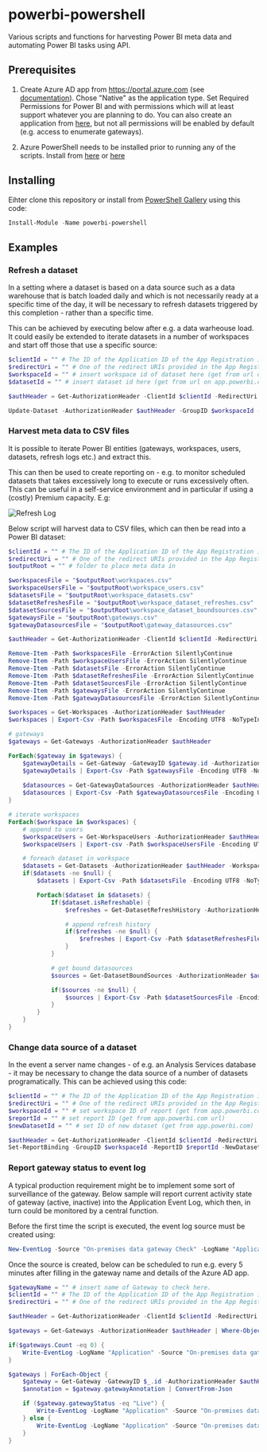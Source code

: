 # powerbi-powershell
Various scripts and functions for harvesting Power BI meta data and automating Power BI tasks using API.


## Prerequisites

1. Create Azure AD app from https://portal.azure.com (see [documentation](https://docs.microsoft.com/en-us/azure/active-directory/develop/active-directory-integrating-applications)). Chose "Native" as the application type. Set Required Permissions for Power BI and with permissions which will at least support whatever you are planning to do. You can also create an application from [here](https://dev.powerbi.com/apps), but not all permissions will be enabled by default (e.g. access to enumerate gateways).

2. Azure PowerShell needs to be installed prior to running any of the scripts. Install from [here](https://github.com/Azure/azure-powershell/releases/latest) or [here](https://azure.microsoft.com/downloads/)


## Installing

Eihter clone this repository or install from [PowerShell Gallery](https://www.powershellgallery.com/packages/powerbi-powershell
) using this code:

```powershell
Install-Module -Name powerbi-powershell
```


## Examples

### Refresh a dataset
In a setting where a dataset is based on a data source such as a data warehouse that is batch loaded daily and which is not necessarily ready at a specific time of the day, it will be necessary to refresh datasets triggered by this completion - rather than a specific time.

This can be achieved by executing below after e.g. a data warheouse load. It could easily be extended to iterate datasets in a number of workspaces and start off those that use a specific source:

```powershell
$clientId = "" # The ID of the Application ID of the App Registration in Azure AD
$redirectUri = "" # One of the redirect URIs provided in the App Registration in Azure AD
$workspaceId = "" # insert workspace id of dataset here (get from url on app.powerbi.com)
$datasetId = "" # insert dataset id here (get from url on app.powerbi.com)

$authHeader = Get-AuthorizationHeader -ClientId $clientId -RedirectUri $redirectUri

Update-Dataset -AuthorizationHeader $authHeader -GroupID $workspaceId -DatasetID $datasetId
```

### Harvest meta data to CSV files
It is possible to iterate Power BI entities (gateways, workspaces, users, datasets, refresh logs etc.) and extract this. 

This can then be used to create reporting on - e.g. to monitor scheduled datasets that takes excessively long to execute or runs excessively often. This can be useful in a self-service environment and in particular if using a (costly) Premium capacity. E.g:

![Refresh Log](https://github.com/martinskeem/powerbi-powershell/blob/master/Assets/refresh-log.png "Refresh Log")

Below script will harvest data to CSV files, which can then be read into a Power BI dataset:

```powershell
$clientId = "" # The ID of the Application ID of the App Registration in Azure AD
$redirectUri = "" # One of the redirect URIs provided in the App Registration in Azure AD
$outputRoot = "" # folder to place meta data in

$workspacesFile = "$outputRoot\workspaces.csv"
$workspaceUsersFile = "$outputRoot\workspace_users.csv"
$datasetsFile = "$outputRoot\workspace_datasets.csv"
$datasetRefreshesFile = "$outputRoot\workspace_dataset_refreshes.csv"
$datasetSourcesFile = "$outputRoot\workspace_dataset_boundsources.csv"
$gatewaysFile = "$outputRoot\gateways.csv"
$gatewayDatasourcesFile = "$outputRoot\gateway_datasources.csv"

$authHeader = Get-AuthorizationHeader -ClientId $clientId -RedirectUri $redirectUri

Remove-Item -Path $workspacesFile -ErrorAction SilentlyContinue
Remove-Item -Path $workspaceUsersFile -ErrorAction SilentlyContinue
Remove-Item -Path $datasetsFile -ErrorAction SilentlyContinue
Remove-Item -Path $datasetRefreshesFile -ErrorAction SilentlyContinue
Remove-Item -Path $datasetSourcesFile -ErrorAction SilentlyContinue
Remove-Item -Path $gatewaysFile -ErrorAction SilentlyContinue
Remove-Item -Path $gatewayDatasourcesFile -ErrorAction SilentlyContinue

$workspaces = Get-Workspaces -AuthorizationHeader $authHeader
$workspaces | Export-Csv -Path $workspacesFile -Encoding UTF8 -NoTypeInformation

# gateways
$gateways = Get-Gateways -AuthorizationHeader $authHeader

ForEach($gateway in $gateways) {
    $gatewayDetails = Get-Gateway -GatewayID $gateway.id -AuthorizationHeader $authHeader
    $gatewayDetails | Export-Csv -Path $gatewaysFile -Encoding UTF8 -NoTypeInformation -Append -Force
    
    $datasources = Get-GatewayDataSources -AuthorizationHeader $authHeader -GatewayID $gateway.id
    $datasources | Export-Csv -Path $gatewayDatasourcesFile -Encoding UTF8 -NoTypeInformation -Append -Force
}

# iterate workspaces
ForEach($workspace in $workspaces) {
    # append to users
    $workspaceUsers = Get-WorkspaceUsers -AuthorizationHeader $authHeader -WorkspaceID $workspace.id
    $workspaceUsers | Export-csv -Path $workspaceUsersFile -Encoding UTF8 -NoTypeInformation -Append

    # foreach dataset in workspace
    $datasets = Get-Datasets -AuthorizationHeader $authHeader -WorkspaceID $workspace.id
    if($datasets -ne $null) {
        $datasets | Export-Csv -Path $datasetsFile -Encoding UTF8 -NoTypeInformation -Append

        ForEach($dataset in $datasets) {
            If($dataset.isRefreshable) {
                $refreshes = Get-DatasetRefreshHistory -AuthorizationHeader $authHeader -WorkspaceID $workspace.id -DatasetID $dataset.id

                # append refresh history
                if($refreshes -ne $null) {
                    $refreshes | Export-Csv -Path $datasetRefreshesFile -Encoding UTF8 -NoTypeInformation -Append -Force
                }
            }

            # get bound datasources
            $sources = Get-DatasetBoundSources -AuthorizationHeader $authHeader -WorkspaceID $workspace.id -DatasetID $dataset.id

            if($sources -ne $null) {
                $sources | Export-Csv -Path $datasetSourcesFile -Encoding UTF8 -NoTypeInformation -Append
            }
        }
    }
}
```

### Change data source of a dataset
In the event a server name changes - of e.g. an Analysis Services database - it may be necessary to change the data source of a number of datasets programatically. This can be achieved using this code:

```powershell
$clientId = "" # The ID of the Application ID of the App Registration in Azure AD
$redirectUri = "" # One of the redirect URIs provided in the App Registration in Azure AD
$workspaceId = "" # set workspace ID of report (get from app.powerbi.com url)
$reportId = "" # set report ID (get from app.powerbi.com url)
$newDatasetId = "" # set ID of new dataset (get from app.powerbi.com)

$authHeader = Get-AuthorizationHeader -ClientId $clientId -RedirectUri $redirectUri
Set-ReportBinding -GroupID $workspaceId -ReportID $reportId -NewDatasetID $newDatasetId -AuthorizationHeader $authHeader
```

### Report gateway status to event log
A typical production requirement might be to implement some sort of surveillance of the gateway. Below sample will report current activity state of gateway (active, inactive) into the Application Event Log, which then, in turn could be monitored by a central function.

Before the first time the script is executed, the event log source must be created using:
```powershell
New-EventLog -Source "On-premises data gateway Check" -LogName "Application"
```

Once the source is created, below can be scheduled to run e.g. every 5 minutes after filling in the gateway name and details of the Azure AD app.

```powershell
$gatewayName = "" # insert name of Gateway to check here.
$clientId = "" # The ID of the Application ID of the App Registration in Azure AD
$redirectUri = "" # One of the redirect URIs provided in the App Registration in Azure AD

$authHeader = Get-AuthorizationHeader -ClientId $clientId -RedirectUri $redirectUri

$gateways = Get-Gateways -AuthorizationHeader $authHeader | Where-Object -Property "name" -EQ $gatewayName

if($gateways.Count -eq 0) {
    Write-EventLog -LogName "Application" -Source "On-premises data gateway Check" -EventId 1000 -EntryType Error -Message "Gateway '$gatewayName'  does not exist."
}

$gateways | ForEach-Object {
    $gateway = Get-Gateway -GatewayID $_.id -AuthorizationHeader $authHeader
    $annotation = $gateway.gatewayAnnotation | ConvertFrom-Json

    if ($gateway.gatewayStatus -eq "Live") {
        Write-EventLog -LogName "Application" -Source "On-premises data gateway Check" -EventId 1000 -EntryType Information -Message "Status of '$($gateway.name)' is '$($gateway.gatewayStatus)'. Running on '$($annotation.gatewayMachine)'. Version '$($annotation.gatewayVersion)'"
    } else {
        Write-EventLog -LogName "Application" -Source "On-premises data gateway Check" -EventId 1000 -EntryType Error -Message "Status of '$($gateway.name)' is '$($gateway.gatewayStatus)'. Running on '$($annotation.gatewayMachine)'. Version '$($annotation.gatewayVersion)'"
    }
}
```
